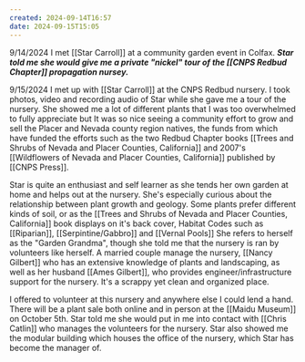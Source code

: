 ```yaml
---
created: 2024-09-14T16:57
date: 2024-09-15T15:05
---
```

9/14/2024 I met [[Star Carroll]] at a community garden event in Colfax. ***Star told me she would give me a private "nickel" tour of the [[CNPS Redbud Chapter]] propagation nursey.***

9/15/2024 I met up with [[Star Carroll]] at the CNPS Redbud nursery. I took photos, video and recording audio of Star while she gave me a tour of the nursery. She showed me a lot of different plants that I was too overwhelmed to fully appreciate but It was so nice seeing a community effort to grow and sell the Placer and Nevada county region natives, the funds from which have funded the efforts such as the two Redbud Chapter books [[Trees and Shrubs of Nevada and Placer Counties, California]] and 2007's [[Wildflowers of Nevada and Placer Counties, California]] published by [[CNPS Press]].

Star is quite an enthusiast and self learner as she tends her own garden at home and helps out at the nursery. She's especially curious about the relationship between plant growth and geology. Some plants prefer different kinds of soil, or as the [[Trees and Shrubs of Nevada and Placer Counties, California]] book displays on it's back cover, Habitat Codes such as [[Riparian]], [[Serpintine/Gabbro]] and [[Vernal Pools]] She refers to herself as the "Garden Grandma", though she told me that the nursery is ran by volunteers like herself. A married couple manage the nursery, [[Nancy Gilbert]] who has an extensive knowledge of plants and landscaping, as well as her husband [[Ames Gilbert]], who provides engineer/infrastructure support for the nursery. It's a scrappy yet clean and organized place.

I offered to volunteer at this nursery and anywhere else I could lend a hand. There will be a plant sale both online and in person at the [[Maidu Museum]] on October 5th. Star told me she would put in me into contact with [[Chris Catlin]] who manages the volunteers for the nursery. Star also showed me the modular building which houses the office of the nursery, which Star has become the manager of. 